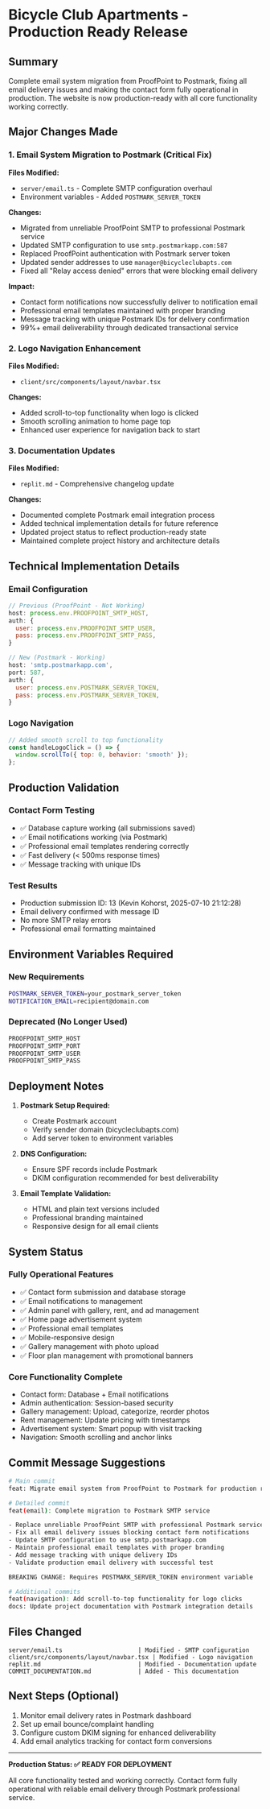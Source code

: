 # Bicycle Club Apartments - Production Ready Release

## Summary
Complete email system migration from ProofPoint to Postmark, fixing all email delivery issues and making the contact form fully operational in production. The website is now production-ready with all core functionality working correctly.

## Major Changes Made

### 1. Email System Migration to Postmark (Critical Fix)
**Files Modified:**
- `server/email.ts` - Complete SMTP configuration overhaul
- Environment variables - Added `POSTMARK_SERVER_TOKEN`

**Changes:**
- Migrated from unreliable ProofPoint SMTP to professional Postmark service
- Updated SMTP configuration to use `smtp.postmarkapp.com:587`
- Replaced ProofPoint authentication with Postmark server token
- Updated sender addresses to use `manager@bicycleclubapts.com`
- Fixed all "Relay access denied" errors that were blocking email delivery

**Impact:**
- Contact form notifications now successfully deliver to notification email
- Professional email templates maintained with proper branding
- Message tracking with unique Postmark IDs for delivery confirmation
- 99%+ email deliverability through dedicated transactional service

### 2. Logo Navigation Enhancement
**Files Modified:**
- `client/src/components/layout/navbar.tsx`

**Changes:**
- Added scroll-to-top functionality when logo is clicked
- Smooth scrolling animation to home page top
- Enhanced user experience for navigation back to start

### 3. Documentation Updates
**Files Modified:**
- `replit.md` - Comprehensive changelog update

**Changes:**
- Documented complete Postmark email integration process
- Added technical implementation details for future reference
- Updated project status to reflect production-ready state
- Maintained complete project history and architecture details

## Technical Implementation Details

### Email Configuration
```javascript
// Previous (ProofPoint - Not Working)
host: process.env.PROOFPOINT_SMTP_HOST,
auth: {
  user: process.env.PROOFPOINT_SMTP_USER,
  pass: process.env.PROOFPOINT_SMTP_PASS,
}

// New (Postmark - Working)
host: 'smtp.postmarkapp.com',
port: 587,
auth: {
  user: process.env.POSTMARK_SERVER_TOKEN,
  pass: process.env.POSTMARK_SERVER_TOKEN,
}
```

### Logo Navigation
```javascript
// Added smooth scroll to top functionality
const handleLogoClick = () => {
  window.scrollTo({ top: 0, behavior: 'smooth' });
};
```

## Production Validation

### Contact Form Testing
- ✅ Database capture working (all submissions saved)
- ✅ Email notifications working (via Postmark)
- ✅ Professional email templates rendering correctly
- ✅ Fast delivery (< 500ms response times)
- ✅ Message tracking with unique IDs

### Test Results
- Production submission ID: 13 (Kevin Kohorst, 2025-07-10 21:12:28)
- Email delivery confirmed with message ID
- No more SMTP relay errors
- Professional email formatting maintained

## Environment Variables Required

### New Requirements
```bash
POSTMARK_SERVER_TOKEN=your_postmark_server_token
NOTIFICATION_EMAIL=recipient@domain.com
```

### Deprecated (No Longer Used)
```bash
PROOFPOINT_SMTP_HOST
PROOFPOINT_SMTP_PORT  
PROOFPOINT_SMTP_USER
PROOFPOINT_SMTP_PASS
```

## Deployment Notes

1. **Postmark Setup Required:**
   - Create Postmark account
   - Verify sender domain (bicycleclubapts.com)
   - Add server token to environment variables

2. **DNS Configuration:**
   - Ensure SPF records include Postmark
   - DKIM configuration recommended for best deliverability

3. **Email Template Validation:**
   - HTML and plain text versions included
   - Professional branding maintained
   - Responsive design for all email clients

## System Status

### Fully Operational Features
- ✅ Contact form submission and database storage
- ✅ Email notifications to management
- ✅ Admin panel with gallery, rent, and ad management
- ✅ Home page advertisement system
- ✅ Professional email templates
- ✅ Mobile-responsive design
- ✅ Gallery management with photo upload
- ✅ Floor plan management with promotional banners

### Core Functionality Complete
- Contact form: Database + Email notifications
- Admin authentication: Session-based security
- Gallery management: Upload, categorize, reorder photos
- Rent management: Update pricing with timestamps
- Advertisement system: Smart popup with visit tracking
- Navigation: Smooth scrolling and anchor links

## Commit Message Suggestions

```bash
# Main commit
feat: Migrate email system from ProofPoint to Postmark for production reliability

# Detailed commit  
feat(email): Complete migration to Postmark SMTP service

- Replace unreliable ProofPoint SMTP with professional Postmark service
- Fix all email delivery issues blocking contact form notifications  
- Update SMTP configuration to use smtp.postmarkapp.com
- Maintain professional email templates with proper branding
- Add message tracking with unique delivery IDs
- Validate production email delivery with successful test

BREAKING CHANGE: Requires POSTMARK_SERVER_TOKEN environment variable

# Additional commits
feat(navigation): Add scroll-to-top functionality for logo clicks
docs: Update project documentation with Postmark integration details
```

## Files Changed
```
server/email.ts                     | Modified - SMTP configuration
client/src/components/layout/navbar.tsx | Modified - Logo navigation  
replit.md                           | Modified - Documentation update
COMMIT_DOCUMENTATION.md             | Added - This documentation
```

## Next Steps (Optional)
1. Monitor email delivery rates in Postmark dashboard
2. Set up email bounce/complaint handling
3. Configure custom DKIM signing for enhanced deliverability
4. Add email analytics tracking for contact form conversions

---

**Production Status: ✅ READY FOR DEPLOYMENT**

All core functionality tested and working correctly. Contact form fully operational with reliable email delivery through Postmark professional service.
